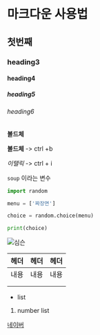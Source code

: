 # 마크다운 사용법

## 첫번째

### heading3

#### heading4
 
##### heading5

###### heading6

**볼드체**

**볼드체** -> ctrl +b

*이탤릭* -> ctrl + i

`soup` 이라는 변수

```python
import random

menu = ['짜장면']

choice = random.choice(menu)

print(choice) 
```



![심슨](http://fc02.deviantart.net/fs71/i/2010/296/f/b/homer_simpson_by_m_thirteen-d31dg7m.jpg)



| 헤더 | 헤더 | 헤더 |
| ---- | ---- | ---- |
| 내용 | 내용 | 내용 |
|      |      |      |
|      |      |      |

* list

1. number list

[네이버](https://www.naver.com)







